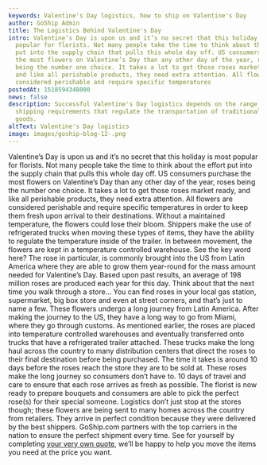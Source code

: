 ```yaml
---
keywords: Valentine's Day logistics, how to ship on Valentine's Day
author: GoShip Admin
title: The Logistics Behind Valentine's Day
intro: Valentine’s Day is upon us and it’s no secret that this holiday is most
  popular for florists. Not many people take the time to think about the effort
  put into the supply chain that pulls this whole day off. US consumers purchase
  the most flowers on Valentine’s Day than any other day of the year, roses
  being the number one choice. It takes a lot to get those roses market ready,
  and like all perishable products, they need extra attention. All flowers are
  considered perishable and require specific temperatures
postedAt: 1518594348000
news: false
description: Successful Valentine's Day logistics depends on the range of
  shipping requirements that regulate the transportation of traditional holiday
  goods.
altText: Valentine's Day logistics
image: images/goship-blog-12-.png
---
```

Valentine’s Day is upon us and it’s no secret that this holiday is most popular for florists. Not many people take the time to think about the effort put into the supply chain that pulls this whole day off. US consumers purchase the most flowers on Valentine’s Day than any other day of the year, roses being the number one choice. It takes a lot to get those roses market ready, and like all perishable products, they need extra attention. All flowers are considered perishable and require specific temperatures in order to keep them fresh upon arrival to their destinations. Without a maintained temperature, the flowers could lose their bloom. Shippers make the use of refrigerated trucks when moving these types of items, they have the ability to regulate the temperature inside of the trailer. In between movement, the flowers are kept in a temperature controlled warehouse. See the key word here? The rose in particular, is commonly brought into the US from Latin America where they are able to grow them year-round for the mass amount needed for Valentine’s Day. Based upon past results, an average of 198 million roses are produced each year for this day. Think about that the next time you walk through a store… You can find roses in your local gas station, supermarket, big box store and even at street corners, and that’s just to name a few. These flowers undergo a long journey from Latin America. After making the journey to the US, they have a long way to go from Miami, where they go through customs. As mentioned earlier, the roses are placed into temperature controlled warehouses and eventually transferred onto trucks that have a refrigerated trailer attached. These trucks make the long haul across the country to many distribution centers that direct the roses to their final destination before being purchased. The time it takes is around 10 days before the roses reach the store they are to be sold at. These roses make the long journey so consumers don’t have to. 10 days of travel and care to ensure that each rose arrives as fresh as possible. The florist is now ready to prepare bouquets and consumers are able to pick the perfect rose(s) for their special someone. Logistics don’t just stop at the stores though; these flowers are being sent to many homes across the country from retailers. They arrive in perfect condition because they were delivered by the best shippers. GoShip.com partners with the top carriers in the nation to ensure the perfect shipment every time. See for yourself by completing [your very own quote](http://app.goship.com/#/wizard), we’ll be happy to help you move the items you need at the price you want.